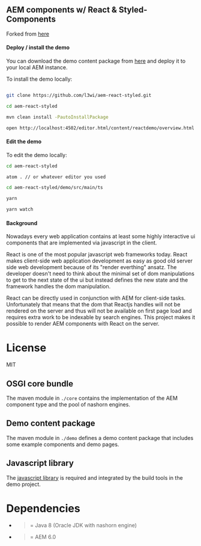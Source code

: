 ## AEM components w/ React & Styled-Components

Forked from [here](https://github.com/sinnerschrader/aem-react)

#### Deploy / install the demo

You can download the demo content package from [here]() and deploy it to your local AEM instance. 

To install the demo locally:

```bash

git clone https://github.com/l3wi/aem-react-styled.git

cd aem-react-styled

mvn clean install -PautoInstallPackage

open http://localhost:4502/editor.html/content/reactdemo/overview.html
```

#### Edit the demo

To edit the demo locally:

```bash
cd aem-react-styled

atom . // or whatever editor you used

cd aem-react-styled/demo/src/main/ts

yarn

yarn watch
```

#### Background

Nowadays every web application contains at least some highly interactive ui components
that are implemented via javascript in the client. 

React is one of the most popular javascript web frameworks today. React makes client-side
web application development as easy as good old server side web development because of its "render
everthing" ansatz. The developer doesn't need to think about the minimal set of dom manipulations
 to get to the next state of the
ui but instead defines the new state and the framework handles the dom manipulation.

React can be directly used in conjunction with AEM for client-side tasks. Unfortunately
that means that the dom that Reactjs handles will not be rendered on the server and thus 
will not be available on first page load and requires extra work to be indexable by search engines.
This project makes it possible to render AEM components with React on the server.

# License

MIT

## OSGI core bundle

The maven module in `./core` contains the implementation of the AEM component type and the
pool of nashorn engines.

## Demo content package

The maven module in `./demo` defines a demo content package that includes some example components and demo pages.

## Javascript library

The [javascript library](//www.github.com/sinnerschrader/aem-react-js) is required
and integrated by the build tools in the demo project.


# Dependencies

- >= Java 8 (Oracle JDK with nashorn engine)
- >= AEM 6.0


[React]: http://facebook.github.io/react/
[AEM]: http://www.adobe.com/de/marketing-cloud/enterprise-content-management.html



